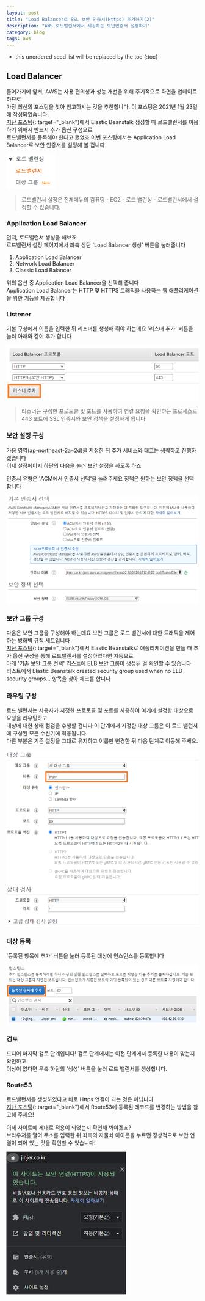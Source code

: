 ```yaml
---
layout: post
title: "Load Balancer로 SSL 보안 인증서(Https) 추가하기(2)"
description: "AWS 로드밸런서에서 제공하는 보안인증서 설정하기"
category: blog
tags: aws
---
```


<!--more-->

* this unordered seed list will be replaced by the toc
{:toc}

## Load Balancer

들어가기에 앞서, AWS는 사용 편의성과 성능 개선을 위해 주기적으로 화면을 업데이트 하므로    
가장 최신의 포스팅을 찾아 참고하시는 것을 추천합니다. 이 포스팅은 2021년 1월 23일에 작성되었습니다.  
[지난 포스팅](https://mujaen.github.io/blog/2021/01/21/aws-elastic-beanstalk.html){: target="_blank"}에서 Elastic Beanstalk 생성할 때 로드밸런서를 이용하기 위해서 반드시 추가 옵션 구성으로    
로드밸런서를 등록해야 한다고 했었죠 이번 포스팅에서는 Application Load Balancer로 보안 인증서를 설정해 볼 겁니다       

![Menu](/assets/img/2021-01-23/menu.png)

> 로드밸런서 설정은 전체메뉴의 컴퓨팅 - EC2 - 로드 밸런싱 - 로드밸런서에서 설정할 수 있습니다.

### Application Load Balancer

먼저, 로드밸런서 생성을 해보죠       
로드밸런서 설정 페이지에서 좌측 상단 'Load Balancer 생성' 버튼을 눌러줍니다 

1. Application Load Balancer
1. Network Load Balancer
1. Classic Load Balancer

위의 옵션 중 Application Load Balancer을 선택해 줍니다      
Application Load Balancer는 HTTP 및 HTTPS 트래픽을 사용하는 웹 애플리케이션을 위한 기능을 제공합니다  

### Listener

기본 구성에서 이름을 입력한 뒤 리스너를 생성해 줘야 하는데요 '리스너 추가' 버튼을 눌러 아래와 같이 추가 합니다

![Listener](/assets/img/2021-01-23/listener.png)

> 리스너는 구성한 프로토콜 및 포트를 사용하여 연결 요청을 확인하는 프로세스로   
> 443 포트에 SSL 인증서와 보안 정책을 설정하게 됩니다 

### 보안 설정 구성 

가용 영역(ap-northeast-2a~2d)을 지정한 뒤 추가 서비스와 태그는 생략하고 진행하겠습니다  
이제 설정페이지 하단의 다음을 눌러 보안 설정을 하도록 하죠  

인증서 유형은 'ACM에서 인증서 선택'을 눌러주세요 정책은 원하는 보안 정책을 선택합니다 

![ACM](/assets/img/2021-01-23/acm.png)

### 보안 그룹 구성 

다음은 보안 그룹을 구성해야 하는데요 보안 그룹은 로드 밸런서에 대한 트래픽을 제어하는 방화벽 규칙 세트입니다  
[지난 포스팅](https://mujaen.github.io/blog/2021/01/21/aws-elastic-beanstalk.html){: target="_blank"}에서 Elastic Beanstalk로 애플리케이션을 만들 때 추가 옵션 구성을 통해 로드밸랜서를 설정하였다면 자동으로        
아래 '기존 보안 그룹 선택' 리스트에 ELB 보안 그룹이 생성된 걸 확인할 수 있습니다   
리스트에서 Elastic Beanstalk created security group used when no ELB security groups... 항목을 찾아 체크를 합니다

### 라우팅 구성

로드 밸런서는 사용자가 지정한 프로토콜 및 포트를 사용하여 여기에 설정한 대상으로 요청을 라우팅하고      
대상에 대한 상태 점검을 수행할 겁니다 이 단계에서 지정한 대상 그룹은 이 로드 밸런서에 구성된 모든 수신기에 적용됩니다.  
다른 부분은 기존 설정을 그대로 유지하고 이름만 변경한 뒤 다음 단계로 이동해 주세요.  

![Routing](/assets/img/2021-01-23/routing.png)

### 대상 등록

'등록된 항목에 추가' 버튼을 눌러 등록된 대상에 인스턴스를 등록합니다  

![Instance](/assets/img/2021-01-23/instance.png)


### 검토

드디어 마지막 검토 단계입니다! 검토 단계에서는 이전 단계에서 등록한 내용이 맞는지 확인하고  
이상이 없다면 우측 하단의 '생성' 버튼을 눌러 로드 밸런서를 생성합니다.

### Route53 

로드밸런서를 생성하였다고 바로 Https 연결이 되는 것은 아닙니다  
[지난 포스팅](https://mujaen.github.io/blog/2021/01/18/aws-route-53.html){: target="_blank"}에서 Route53에 등록된 레코드를 변경하는 방법을 참고해 주세요!
  
이제 사이트에 제대로 적용이 되었는지 확인해 봐야겠죠?  
브라우저를 열어 주소를 입력한 뒤 좌측의 자물쇠 아이콘을 누르면 정상적으로 보안 연결이 되어 있는 것을 확인할 수 있습니다!

![Site](/assets/img/2021-01-23/site.png)







